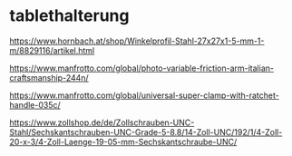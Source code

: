 # tablethalterung

https://www.hornbach.at/shop/Winkelprofil-Stahl-27x27x1-5-mm-1-m/8829116/artikel.html

https://www.manfrotto.com/global/photo-variable-friction-arm-italian-craftsmanship-244n/

https://www.manfrotto.com/global/universal-super-clamp-with-ratchet-handle-035c/

https://www.zollshop.de/de/Zollschrauben-UNC-Stahl/Sechskantschrauben-UNC-Grade-5-8.8/14-Zoll-UNC/192/1/4-Zoll-20-x-3/4-Zoll-Laenge-19-05-mm-Sechskantschraube-UNC/
